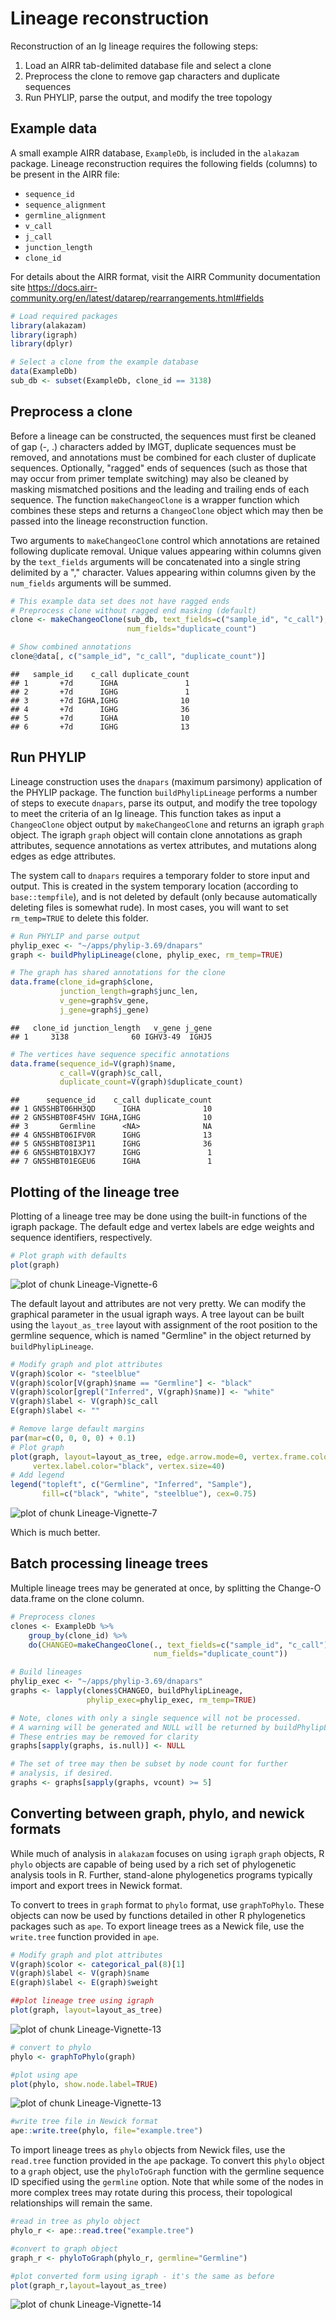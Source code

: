 # Lineage reconstruction

Reconstruction of an Ig lineage requires the following steps:

1. Load an AIRR tab-delimited database file and select a clone
2. Preprocess the clone to remove gap characters and duplicate sequences
3. Run PHYLIP, parse the output, and modify the tree topology

## Example data

A small example AIRR database, `ExampleDb`, is included in the `alakazam` package. 
Lineage reconstruction requires the following fields (columns) to be present 
in the AIRR file: 

* `sequence_id`
* `sequence_alignment` 
* `germline_alignment`
* `v_call`
* `j_call`
* `junction_length`
* `clone_id`

For details about the AIRR format, visit the AIRR Community documentation site https://docs.airr-community.org/en/latest/datarep/rearrangements.html#fields


```r
# Load required packages
library(alakazam)
library(igraph)
library(dplyr)

# Select a clone from the example database
data(ExampleDb)
sub_db <- subset(ExampleDb, clone_id == 3138)
```

## Preprocess a clone

Before a lineage can be constructed, the sequences must first be cleaned of gap
(-, .) characters added by IMGT, duplicate sequences must be removed, and
annotations must be combined for each cluster of duplicate sequences. 
Optionally, "ragged" ends of sequences (such as those that may occur from primer template
switching) may also be cleaned by masking mismatched positions and the leading
and trailing ends of each sequence. The function `makeChangeoClone` is a wrapper
function which combines these steps and returns a `ChangeoClone` object which
may then be passed into the lineage reconstruction function.

Two arguments to `makeChangeoClone` control which annotations are retained
following duplicate removal. Unique values appearing within columns given by the 
`text_fields` arguments will be concatenated into a single string delimited by a
"," character. Values appearing within columns given by the 
`num_fields` arguments will be summed.


```r
# This example data set does not have ragged ends
# Preprocess clone without ragged end masking (default)
clone <- makeChangeoClone(sub_db, text_fields=c("sample_id", "c_call"), 
                          num_fields="duplicate_count")

# Show combined annotations
clone@data[, c("sample_id", "c_call", "duplicate_count")]
```

```
##   sample_id    c_call duplicate_count
## 1       +7d      IGHA               1
## 2       +7d      IGHG               1
## 3       +7d IGHA,IGHG              10
## 4       +7d      IGHG              36
## 5       +7d      IGHA              10
## 6       +7d      IGHG              13
```

## Run PHYLIP

Lineage construction uses the `dnapars` (maximum parsimony) application of the
PHYLIP package. The function `buildPhylipLineage` performs a number of steps to
execute `dnapars`, parse its output, and modify the tree topology to meet the
criteria of an Ig lineage. This function takes as input a `ChangeoClone` object
output by `makeChangeoClone` and returns an igraph `graph` object. The igraph
`graph` object will contain clone annotations as graph attributes, sequence 
annotations as vertex attributes, and mutations along edges as edge attributes.

The system call to `dnapars` requires a temporary folder to store input and 
output. This is created in the system temporary location (according to 
`base::tempfile`), and is not deleted by default (only because automatically 
deleting files is somewhat rude). In most cases, you will want to set 
`rm_temp=TRUE` to delete this folder.


```r
# Run PHYLIP and parse output
phylip_exec <- "~/apps/phylip-3.69/dnapars"
graph <- buildPhylipLineage(clone, phylip_exec, rm_temp=TRUE)
```




```r
# The graph has shared annotations for the clone
data.frame(clone_id=graph$clone,
           junction_length=graph$junc_len,
           v_gene=graph$v_gene,
           j_gene=graph$j_gene)
```

```
##   clone_id junction_length   v_gene j_gene
## 1     3138              60 IGHV3-49  IGHJ5
```

```r
# The vertices have sequence specific annotations
data.frame(sequence_id=V(graph)$name, 
           c_call=V(graph)$c_call,
           duplicate_count=V(graph)$duplicate_count)
```

```
##      sequence_id    c_call duplicate_count
## 1 GN5SHBT06HH3QD      IGHA              10
## 2 GN5SHBT08F45HV IGHA,IGHG              10
## 3       Germline      <NA>              NA
## 4 GN5SHBT06IFV0R      IGHG              13
## 5 GN5SHBT08I3P11      IGHG              36
## 6 GN5SHBT01BXJY7      IGHG               1
## 7 GN5SHBT01EGEU6      IGHA               1
```

## Plotting of the lineage tree

Plotting of a lineage tree may be done using the built-in functions of the 
igraph package. The default edge and vertex labels are edge weights and sequence 
identifiers, respectively. 


```r
# Plot graph with defaults
plot(graph)
```

![plot of chunk Lineage-Vignette-6](figure/Lineage-Vignette-6-1.png)

The default layout and attributes are not very pretty. We can modify the 
graphical parameter in the usual igraph ways. A tree layout can be built using 
the `layout_as_tree` layout with assignment of the root position to the 
germline sequence, which is named "Germline" in the object returned by 
`buildPhylipLineage`.


```r
# Modify graph and plot attributes
V(graph)$color <- "steelblue"
V(graph)$color[V(graph)$name == "Germline"] <- "black"
V(graph)$color[grepl("Inferred", V(graph)$name)] <- "white"
V(graph)$label <- V(graph)$c_call
E(graph)$label <- ""

# Remove large default margins
par(mar=c(0, 0, 0, 0) + 0.1)
# Plot graph
plot(graph, layout=layout_as_tree, edge.arrow.mode=0, vertex.frame.color="black",
     vertex.label.color="black", vertex.size=40)
# Add legend
legend("topleft", c("Germline", "Inferred", "Sample"), 
       fill=c("black", "white", "steelblue"), cex=0.75)
```

![plot of chunk Lineage-Vignette-7](figure/Lineage-Vignette-7-1.png)

Which is much better.

## Batch processing lineage trees

Multiple lineage trees may be generated at once, by splitting the Change-O 
data.frame on the clone column.


```r
# Preprocess clones
clones <- ExampleDb %>%
    group_by(clone_id) %>%
    do(CHANGEO=makeChangeoClone(., text_fields=c("sample_id", "c_call"), 
                                num_fields="duplicate_count"))
```


```r
# Build lineages
phylip_exec <- "~/apps/phylip-3.69/dnapars"
graphs <- lapply(clones$CHANGEO, buildPhylipLineage, 
                 phylip_exec=phylip_exec, rm_temp=TRUE)
```




```r
# Note, clones with only a single sequence will not be processed.
# A warning will be generated and NULL will be returned by buildPhylipLineage
# These entries may be removed for clarity
graphs[sapply(graphs, is.null)] <- NULL

# The set of tree may then be subset by node count for further 
# analysis, if desired.
graphs <- graphs[sapply(graphs, vcount) >= 5]
```

## Converting between graph, phylo, and newick formats

While much of analysis in `alakazam` focuses on using `igraph` `graph` objects,
R `phylo` objects are capable of being used by a rich set of phylogenetic analysis
tools in R. Further, stand-alone phylogenetics programs typically import and export
trees in Newick format. 

To convert to trees in `graph` format to `phylo` format, use `graphToPhylo`. These
objects can now be used by functions detailed in other R phylogenetics packages such
as `ape`. To export lineage trees as a Newick file, use the `write.tree` function provided
in `ape`.


```r
# Modify graph and plot attributes
V(graph)$color <- categorical_pal(8)[1]
V(graph)$label <- V(graph)$name
E(graph)$label <- E(graph)$weight
```


```r
##plot lineage tree using igraph
plot(graph, layout=layout_as_tree)
```

![plot of chunk Lineage-Vignette-13](figure/Lineage-Vignette-13-1.png)

```r
# convert to phylo
phylo <- graphToPhylo(graph)

#plot using ape
plot(phylo, show.node.label=TRUE)
```

![plot of chunk Lineage-Vignette-13](figure/Lineage-Vignette-13-2.png)

```r
#write tree file in Newick format
ape::write.tree(phylo, file="example.tree")
```

To import lineage trees as `phylo` objects from Newick files, use the `read.tree` function 
provided in the `ape` package. To convert this `phylo` object to a `graph` object, use the
`phyloToGraph` function with the germline sequence ID specified using the `germline` option.
Note that while some of the nodes in more complex trees may rotate during this process, their 
topological relationships will remain the same.


```r
#read in tree as phylo object
phylo_r <- ape::read.tree("example.tree")

#convert to graph object
graph_r <- phyloToGraph(phylo_r, germline="Germline")

#plot converted form using igraph - it's the same as before
plot(graph_r,layout=layout_as_tree)
```

![plot of chunk Lineage-Vignette-14](figure/Lineage-Vignette-14-1.png)

